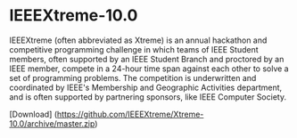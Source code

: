 # IEEEXtreme-10.0

IEEEXtreme (often abbreviated as Xtreme) is an annual hackathon and competitive programming challenge in which teams of IEEE Student members, often supported by an IEEE Student Branch and proctored by an IEEE member, compete in a 24-hour time span against each other to solve a set of programming problems. The competition is underwritten and coordinated by IEEE's Membership and Geographic Activities department, and is often supported by partnering sponsors, like IEEE Computer Society.


[Download] (https://github.com/IEEEXtreme/Xtreme-10.0/archive/master.zip)
